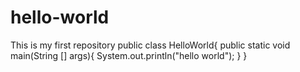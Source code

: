 # hello-world
This is my first repository
public class HelloWorld{
  public static void main(String [] args){
    System.out.println("hello world");
  }
}
